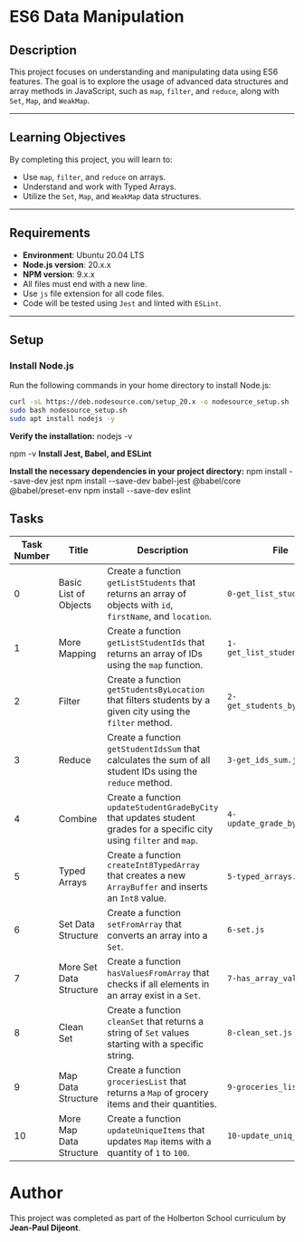 # ES6 Data Manipulation

## Description

This project focuses on understanding and manipulating data using ES6 features. The goal is to explore the usage of advanced data structures and array methods in JavaScript, such as `map`, `filter`, and `reduce`, along with `Set`, `Map`, and `WeakMap`.

---

## Learning Objectives

By completing this project, you will learn to:

- Use `map`, `filter`, and `reduce` on arrays.
- Understand and work with Typed Arrays.
- Utilize the `Set`, `Map`, and `WeakMap` data structures.

---

## Requirements

- **Environment**: Ubuntu 20.04 LTS
- **Node.js version**: 20.x.x
- **NPM version**: 9.x.x
- All files must end with a new line.
- Use `js` file extension for all code files.
- Code will be tested using `Jest` and linted with `ESLint`.

---

## Setup

### Install Node.js

Run the following commands in your home directory to install Node.js:

```bash
curl -sL https://deb.nodesource.com/setup_20.x -o nodesource_setup.sh
sudo bash nodesource_setup.sh
sudo apt install nodejs -y
```

**Verify the installation:**
nodejs -v

npm -v
**Install Jest, Babel, and ESLint**

**Install the necessary dependencies in your project directory:**
npm install --save-dev jest
npm install --save-dev babel-jest @babel/core @babel/preset-env
npm install --save-dev eslint

## Tasks

| Task Number | Title                         | Description                                                                                                    | File                                |
|-------------|-------------------------------|----------------------------------------------------------------------------------------------------------------|-------------------------------------|
| 0           | Basic List of Objects         | Create a function `getListStudents` that returns an array of objects with `id`, `firstName`, and `location`.   | `0-get_list_students.js`           |
| 1           | More Mapping                  | Create a function `getListStudentIds` that returns an array of IDs using the `map` function.                   | `1-get_list_student_ids.js`        |
| 2           | Filter                        | Create a function `getStudentsByLocation` that filters students by a given city using the `filter` method.     | `2-get_students_by_loc.js`         |
| 3           | Reduce                        | Create a function `getStudentIdsSum` that calculates the sum of all student IDs using the `reduce` method.     | `3-get_ids_sum.js`                 |
| 4           | Combine                       | Create a function `updateStudentGradeByCity` that updates student grades for a specific city using `filter` and `map`. | `4-update_grade_by_city.js`         |
| 5           | Typed Arrays                  | Create a function `createInt8TypedArray` that creates a new `ArrayBuffer` and inserts an `Int8` value.         | `5-typed_arrays.js`                |
| 6           | Set Data Structure            | Create a function `setFromArray` that converts an array into a `Set`.                                          | `6-set.js`                         |
| 7           | More Set Data Structure       | Create a function `hasValuesFromArray` that checks if all elements in an array exist in a `Set`.               | `7-has_array_values.js`            |
| 8           | Clean Set                     | Create a function `cleanSet` that returns a string of `Set` values starting with a specific string.            | `8-clean_set.js`                   |
| 9           | Map Data Structure            | Create a function `groceriesList` that returns a `Map` of grocery items and their quantities.                  | `9-groceries_list.js`              |
| 10          | More Map Data Structure       | Create a function `updateUniqueItems` that updates `Map` items with a quantity of `1` to `100`.                | `10-update_uniq_items.js`          |

# Author
This project was completed as part of the Holberton School curriculum by **Jean-Paul Dijeont**.